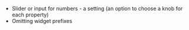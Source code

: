 - Slider or input for numbers - a setting (an option to choose a knob for each property)
- Omitting widget prefixes
